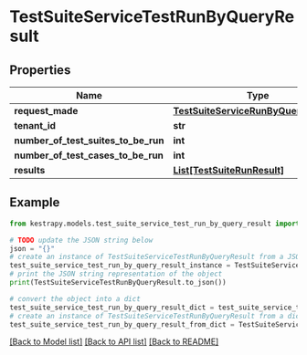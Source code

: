 # TestSuiteServiceTestRunByQueryResult


## Properties

Name | Type | Description | Notes
------------ | ------------- | ------------- | -------------
**request_made** | [**TestSuiteServiceRunByQueryRequest**](TestSuiteServiceRunByQueryRequest.md) |  | [optional] 
**tenant_id** | **str** |  | [optional] 
**number_of_test_suites_to_be_run** | **int** |  | [optional] 
**number_of_test_cases_to_be_run** | **int** |  | [optional] 
**results** | [**List[TestSuiteRunResult]**](TestSuiteRunResult.md) |  | [optional] 

## Example

```python
from kestrapy.models.test_suite_service_test_run_by_query_result import TestSuiteServiceTestRunByQueryResult

# TODO update the JSON string below
json = "{}"
# create an instance of TestSuiteServiceTestRunByQueryResult from a JSON string
test_suite_service_test_run_by_query_result_instance = TestSuiteServiceTestRunByQueryResult.from_json(json)
# print the JSON string representation of the object
print(TestSuiteServiceTestRunByQueryResult.to_json())

# convert the object into a dict
test_suite_service_test_run_by_query_result_dict = test_suite_service_test_run_by_query_result_instance.to_dict()
# create an instance of TestSuiteServiceTestRunByQueryResult from a dict
test_suite_service_test_run_by_query_result_from_dict = TestSuiteServiceTestRunByQueryResult.from_dict(test_suite_service_test_run_by_query_result_dict)
```
[[Back to Model list]](../README.md#documentation-for-models) [[Back to API list]](../README.md#documentation-for-api-endpoints) [[Back to README]](../README.md)


